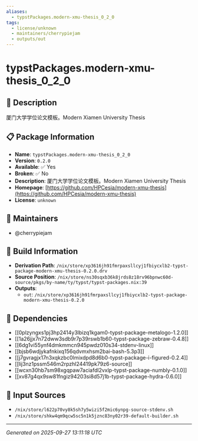 ```yaml
---
aliases:
  - typstPackages.modern-xmu-thesis_0_2_0
tags:
  - license/unknown
  - maintainers/cherrypiejam
  - outputs/out
---
```


# typstPackages.modern-xmu-thesis_0_2_0

## 📝 Description

厦门大学学位论文模板。Modern Xiamen University Thesis

## 📋 Package Information

- **Name**: `typstPackages.modern-xmu-thesis_0_2_0`
- **Version**: `0.2.0`
- **Available**: ✅ Yes
- **Broken**: ✅ No
- **Description**: 厦门大学学位论文模板。Modern Xiamen University Thesis
- **Homepage**: [https://github.com/HPCesia/modern-xmu-thesis](https://github.com/HPCesia/modern-xmu-thesis)
- **License**: `unknown`
## 👥 Maintainers

- @cherrypiejam


## 🔧 Build Information

- **Derivation Path**: `/nix/store/xp3616jh91fmrpaxsllcyj1fbiycxlb2-typst-package-modern-xmu-thesis-0.2.0.drv`
- **Source Position**: `/nix/store/ns30sqxb36k8jrds8z18rv96bpnwc60d-source/pkgs/by-name/ty/typst/typst-packages.nix:39`
- **Outputs**:
  - `out`:  `/nix/store/xp3616jh91fmrpaxsllcyj1fbiycxlb2-typst-package-modern-xmu-thesis-0.2.0`

## 🔗 Dependencies

- [[0plzyngxs1pj3hp2414y3lbizq1kgam0-typst-package-metalogo-1.2.0]]
- [[1a26jjx7n72dww3sdb9r7p39rswb1b60-typst-package-zebraw-0.4.8]]
- [[6dg1vi55ynf4dmkmmcn945pwdz010s34-stdenv-linux]]
- [[bjsb6wdjykafnkixq156qdvmxhsm2bai-bash-5.3p3]]
- [[j7gvragjx17n3xqkzbc0lmixdpd8d6b0-typst-package-i-figured-0.2.4]]
- [[lij3nz1pssm546m2rpzhl24419pk79z6-source]]
- [[wcxn30hb7sm98xgqpaw7aciafdl2vxlp-typst-package-numbly-0.1.0]]
- [[xv87g4qx9sw81fngiz94203si8d57j1b-typst-package-hydra-0.6.0]]

## 📁 Input Sources

- `/nix/store/l622p70vy8k5sh7y5wizi5f2mic6ynpg-source-stdenv.sh`
- `/nix/store/shkw4qm9qcw5sc5n1k5jznc83ny02r39-default-builder.sh`

---
*Generated on 2025-09-27 13:11:18 UTC*
